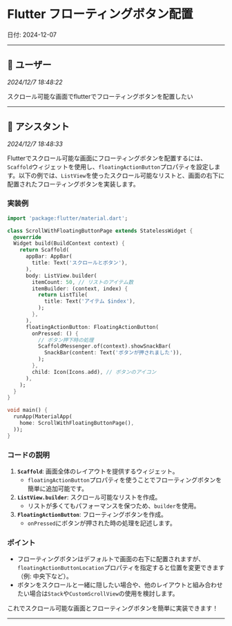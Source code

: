 # Flutter フローティングボタン配置

日付: 2024-12-07

---

## 👤 ユーザー
*2024/12/7 18:48:22*

スクロール可能な画面でflutterでフローティングボタンを配置したい

---

## 🤖 アシスタント
*2024/12/7 18:48:33*

Flutterでスクロール可能な画面にフローティングボタンを配置するには、`Scaffold`ウィジェットを使用し、`floatingActionButton`プロパティを設定します。以下の例では、`ListView`を使ったスクロール可能なリストと、画面の右下に配置されたフローティングボタンを実装します。

### 実装例
```dart
import 'package:flutter/material.dart';

class ScrollWithFloatingButtonPage extends StatelessWidget {
  @override
  Widget build(BuildContext context) {
    return Scaffold(
      appBar: AppBar(
        title: Text('スクロールとボタン'),
      ),
      body: ListView.builder(
        itemCount: 50, // リストのアイテム数
        itemBuilder: (context, index) {
          return ListTile(
            title: Text('アイテム $index'),
          );
        },
      ),
      floatingActionButton: FloatingActionButton(
        onPressed: () {
          // ボタン押下時の処理
          ScaffoldMessenger.of(context).showSnackBar(
            SnackBar(content: Text('ボタンが押されました')),
          );
        },
        child: Icon(Icons.add), // ボタンのアイコン
      ),
    );
  }
}

void main() {
  runApp(MaterialApp(
    home: ScrollWithFloatingButtonPage(),
  ));
}
```

### コードの説明
1. **`Scaffold`**: 画面全体のレイアウトを提供するウィジェット。
   - `floatingActionButton`プロパティを使うことでフローティングボタンを簡単に追加可能です。
2. **`ListView.builder`**: スクロール可能なリストを作成。
   - リストが多くてもパフォーマンスを保つため、`builder`を使用。
3. **`FloatingActionButton`**: フローティングボタンを作成。
   - `onPressed`にボタンが押された時の処理を記述します。

### ポイント
- フローティングボタンはデフォルトで画面の右下に配置されますが、`floatingActionButtonLocation`プロパティを指定すると位置を変更できます（例: 中央下など）。
- ボタンをスクロールと一緒に隠したい場合や、他のレイアウトと組み合わせたい場合は`Stack`や`CustomScrollView`の使用を検討します。

これでスクロール可能な画面とフローティングボタンを簡単に実装できます！

---
